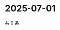 # 2025-07-01

共 0 条

<!-- BEGIN ZHIHUQUESTIONS -->
<!-- 最后更新时间 Tue Jul 01 2025 18:13:14 GMT+0800 (China Standard Time) -->

<!-- END ZHIHUQUESTIONS -->
